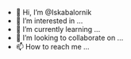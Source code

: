 - 👋 Hi, I’m @Iskabalornik
- 👀 I’m interested in ...
- 🌱 I’m currently learning ...
- 💞️ I’m looking to collaborate on ...
- 📫 How to reach me ...

<!---
Iskabalornik/Iskabalornik is a ✨ special ✨ repository because its `README.md` (this file) appears on your GitHub profile.
You can click the Preview link to take a look at your changes.
--->
